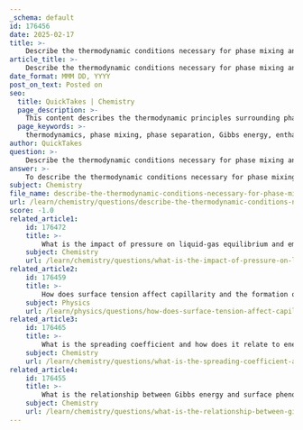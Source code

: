 ```yaml
---
_schema: default
id: 176456
date: 2025-02-17
title: >-
    Describe the thermodynamic conditions necessary for phase mixing and separation in solutions.
article_title: >-
    Describe the thermodynamic conditions necessary for phase mixing and separation in solutions.
date_format: MMM DD, YYYY
post_on_text: Posted on
seo:
  title: QuickTakes | Chemistry
  page_description: >-
    This content describes the thermodynamic principles surrounding phase mixing and separation in solutions, focusing on Gibbs energy, the effects of temperature and concentration on phase behavior, and the role of interfacial tension in determining phase stability.
  page_keywords: >-
    thermodynamics, phase mixing, phase separation, Gibbs energy, enthalpy, entropy, temperature, concentration, interfacial tension, surface chemistry, micromixing, macromixing, spontaneous process, phase equilibrium
author: QuickTakes
question: >-
    Describe the thermodynamic conditions necessary for phase mixing and separation in solutions.
answer: >-
    To describe the thermodynamic conditions necessary for phase mixing and separation in solutions, we can refer to several key concepts from thermodynamics and surface chemistry, particularly focusing on Gibbs energy and the behavior of phases at interfaces.\n\n### 1. Gibbs Energy and Phase Equilibrium\nThe Gibbs free energy ($G$) is a crucial thermodynamic quantity that determines the spontaneity of phase mixing and separation. The change in Gibbs energy ($\Delta G$) for a process can be expressed as:\n\n$$\n\Delta G = \Delta H - T\Delta S\n$$\n\nwhere:\n- $\Delta H$ is the change in enthalpy,\n- $T$ is the absolute temperature,\n- $\Delta S$ is the change in entropy.\n\nFor a system to achieve phase equilibrium, the Gibbs energy must be minimized. This means that:\n- If $\Delta G < 0$, the process is spontaneous (favoring mixing).\n- If $\Delta G > 0$, the process is non-spontaneous (favoring separation).\n\n### 2. Conditions for Mixing and Separation\n- **Mixing** occurs when the enthalpy change ($\Delta H$) is negative (exothermic) and the entropy change ($\Delta S$) is positive, leading to a decrease in Gibbs energy.\n- **Separation** is favored when the enthalpy change is positive (endothermic) and the entropy change is negative, which can occur under certain conditions, such as when the components of the solution have very different polarities or molecular sizes.\n\n### 3. Role of Temperature and Concentration\nTemperature plays a significant role in phase behavior:\n- Higher temperatures generally increase molecular motion, which can enhance mixing.\n- Conversely, at lower temperatures, the kinetic energy of molecules decreases, potentially leading to phase separation, especially in systems where interactions between different phases are unfavorable.\n\nConcentration also affects phase behavior:\n- At certain concentrations, solutions can reach a saturation point where additional solute cannot dissolve, leading to phase separation (e.g., crystallization).\n\n### 4. Interfacial Tension and Surface Chemistry\nThe presence of interfaces between different phases (e.g., liquid-liquid or liquid-gas) is critical in determining the thermodynamic stability of phases. The interfacial tension, which arises from differences in molecular interactions at the interface, can influence whether phases will mix or separate. Lower interfacial tension typically favors mixing, while higher interfacial tension can promote separation.\n\n### 5. Micromixing and Macromixing\nMicromixing refers to the mixing of phases at a microscopic level, which can significantly impact the thermodynamic conditions for phase behavior. Effective micromixing can enhance the likelihood of mixing by reducing local concentration gradients, while poor micromixing can lead to phase separation.\n\n### Conclusion\nIn summary, the thermodynamic conditions necessary for phase mixing and separation in solutions are governed by the Gibbs energy, temperature, concentration, and interfacial properties. Understanding these factors allows for the prediction and control of phase behavior in various chemical and industrial processes.
subject: Chemistry
file_name: describe-the-thermodynamic-conditions-necessary-for-phase-mixing-and-separation-in-solutions.md
url: /learn/chemistry/questions/describe-the-thermodynamic-conditions-necessary-for-phase-mixing-and-separation-in-solutions
score: -1.0
related_article1:
    id: 176472
    title: >-
        What is the impact of pressure on liquid-gas equilibrium and emulsification?
    subject: Chemistry
    url: /learn/chemistry/questions/what-is-the-impact-of-pressure-on-liquidgas-equilibrium-and-emulsification
related_article2:
    id: 176459
    title: >-
        How does surface tension affect capillarity and the formation of droplets?
    subject: Physics
    url: /learn/physics/questions/how-does-surface-tension-affect-capillarity-and-the-formation-of-droplets
related_article3:
    id: 176465
    title: >-
        What is the spreading coefficient and how does it relate to energy balance at interfaces?
    subject: Chemistry
    url: /learn/chemistry/questions/what-is-the-spreading-coefficient-and-how-does-it-relate-to-energy-balance-at-interfaces
related_article4:
    id: 176455
    title: >-
        What is the relationship between Gibbs energy and surface phenomena?
    subject: Chemistry
    url: /learn/chemistry/questions/what-is-the-relationship-between-gibbs-energy-and-surface-phenomena
---
```


&nbsp;